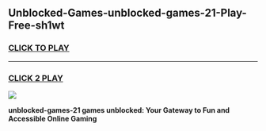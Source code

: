 
## Unblocked-Games-unblocked-games-21-Play-Free-sh1wt
<h3>
<a href="https://premium76.site?title=unblocked-games-21&ref=09A">CLICK TO PLAY</a></h3>
<hr>

<h3>
<a href="https://premium76.site?title=unblocked-games-21&ref=09A">CLICK 2 PLAY</a>
  
</h3>

<a href="https://premium76.site?title=unblocked-games-21&ref=09A"><img src="https://clearcache.store/games.png"></a>


**unblocked-games-21 games unblocked: Your Gateway to Fun and Accessible Online Gaming**
